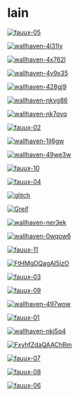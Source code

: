 # lain

<a href="fauux-05.png"><img alt="fauux-05" src="fauux-05.png"></a>

<a href="wallhaven-4l31ly.jpg"><img alt="wallhaven-4l31ly" src="wallhaven-4l31ly.jpg"></a>

<a href="wallhaven-4x762l.jpg"><img alt="wallhaven-4x762l" src="wallhaven-4x762l.jpg"></a>

<a href="wallhaven-4v9x35.png"><img alt="wallhaven-4v9x35" src="wallhaven-4v9x35.png"></a>

<a href="wallhaven-428gj9.jpg"><img alt="wallhaven-428gj9" src="wallhaven-428gj9.jpg"></a>

<a href="wallhaven-nkvg86.png"><img alt="wallhaven-nkvg86" src="wallhaven-nkvg86.png"></a>

<a href="wallhaven-nk7qyq.jpg"><img alt="wallhaven-nk7qyq" src="wallhaven-nk7qyq.jpg"></a>

<a href="fauux-02.png"><img alt="fauux-02" src="fauux-02.png"></a>

<a href="wallhaven-1jl6gw.png"><img alt="wallhaven-1jl6gw" src="wallhaven-1jl6gw.png"></a>

<a href="wallhaven-49we3w.png"><img alt="wallhaven-49we3w" src="wallhaven-49we3w.png"></a>

<a href="fauux-10.png"><img alt="fauux-10" src="fauux-10.png"></a>

<a href="fauux-04.png"><img alt="fauux-04" src="fauux-04.png"></a>

<a href="glitch.png"><img alt="glitch" src="glitch.png"></a>

<a href="Greif.jpg"><img alt="Greif" src="Greif.jpg"></a>

<a href="wallhaven-ner3ek.jpg"><img alt="wallhaven-ner3ek" src="wallhaven-ner3ek.jpg"></a>

<a href="wallhaven-0wqow6.png"><img alt="wallhaven-0wqow6" src="wallhaven-0wqow6.png"></a>

<a href="fauux-11.png"><img alt="fauux-11" src="fauux-11.png"></a>

<a href="FtHMgDQagAI5izO.png"><img alt="FtHMgDQagAI5izO" src="FtHMgDQagAI5izO.png"></a>

<a href="fauux-03.png"><img alt="fauux-03" src="fauux-03.png"></a>

<a href="fauux-09.png"><img alt="fauux-09" src="fauux-09.png"></a>

<a href="wallhaven-497wow.jpg"><img alt="wallhaven-497wow" src="wallhaven-497wow.jpg"></a>

<a href="fauux-01.png"><img alt="fauux-01" src="fauux-01.png"></a>

<a href="wallhaven-nkj5q4.jpg"><img alt="wallhaven-nkj5q4" src="wallhaven-nkj5q4.jpg"></a>

<a href="FxyhfZdaQAAChRm.png"><img alt="FxyhfZdaQAAChRm" src="FxyhfZdaQAAChRm.png"></a>

<a href="fauux-07.png"><img alt="fauux-07" src="fauux-07.png"></a>

<a href="fauux-08.png"><img alt="fauux-08" src="fauux-08.png"></a>

<a href="fauux-06.png"><img alt="fauux-06" src="fauux-06.png"></a>

